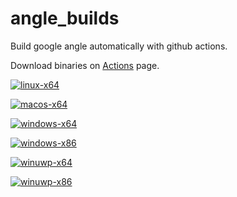 # angle_builds

Build google angle automatically with github actions.

Download binaries on [Actions](https://github.com/xiaozhuai/angle_builds/actions) page.


[![linux-x64](https://github.com/xiaozhuai/angle_builds/actions/workflows/linux-x64.yml/badge.svg)](https://github.com/xiaozhuai/angle_builds/actions/workflows/linux-x64.yml)

[![macos-x64](https://github.com/xiaozhuai/angle_builds/actions/workflows/macos-x64.yml/badge.svg)](https://github.com/xiaozhuai/angle_builds/actions/workflows/macos-x64.yml)

[![windows-x64](https://github.com/xiaozhuai/angle_builds/actions/workflows/windows-x64.yml/badge.svg)](https://github.com/xiaozhuai/angle_builds/actions/workflows/windows-x64.yml)

[![windows-x86](https://github.com/xiaozhuai/angle_builds/actions/workflows/windows-x86.yml/badge.svg)](https://github.com/xiaozhuai/angle_builds/actions/workflows/windows-x86.yml)

[![winuwp-x64](https://github.com/xiaozhuai/angle_builds/actions/workflows/winuwp-x64.yml/badge.svg)](https://github.com/xiaozhuai/angle_builds/actions/workflows/winuwp-x64.yml)

[![winuwp-x86](https://github.com/xiaozhuai/angle_builds/actions/workflows/winuwp-x86.yml/badge.svg)](https://github.com/xiaozhuai/angle_builds/actions/workflows/winuwp-x86.yml)

